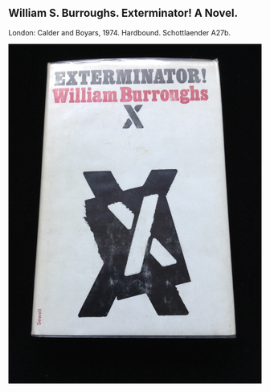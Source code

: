 ## William S. Burroughs. Exterminator! A Novel.

London: Calder and Boyars, 1974. Hardbound. Schottlaender A27b.

![Exterminator! A Novel](../assets/images/exterminator-a-novel-1.jpg)
